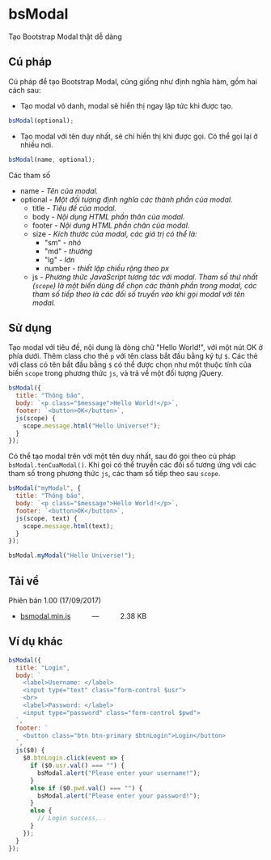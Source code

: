 # bsModal
Tạo Bootstrap Modal thật dễ dàng

## Cú pháp
Cú pháp để tạo Bootstrap Modal, cũng giống như định nghĩa hàm, gồm hai cách sau:
- Tạo modal vô danh, modal sẽ hiển thị ngay lập tức khi được tạo.
```js
bsModal(optional);
```
- Tạo modal với tên duy nhất, sẽ chỉ hiển thị khi được gọi. Có thể gọi lại ở nhiều nơi.
```js
bsModal(name, optional);
```
Các tham số
- name - *Tên của modal.*
- optional - *Một đối tượng định nghĩa các thành phần của modal.*
  - title - *Tiêu đề của modal.*
  - body - *Nội dụng HTML phần thân của modal.*
  - footer - *Nội dung HTML phần chân của modal.*
  - size - *Kích thước của modal, các giá trị có thể là:*
    - "sm" - *nhỏ*
    - "md" - *thường*
    - "lg" - *lớn*
    - number - *thiết lập chiều rộng theo px*
  - js - *Phương thức JavaScript tương tác với modal. Tham số thứ nhất (`scope`) là một biến dùng để chọn các thành phần trong modal, các tham số tiếp theo là các đối số truyền vào khi gọi modal với tên modal.*

## Sử dụng
Tạo modal với tiêu đề, nội dung là dòng chữ "Hello World!", với một nút OK ở phía dưới. Thêm class cho thẻ `p` với tên class bắt đầu bằng ký tự `$`. Các thẻ với class có tên bắt đầu bằng `$` có thể được chọn như một thuộc tính của biến `scope` trong phương thức `js`, và trả về một đối tượng jQuery.
```js
bsModal({
  title: "Thông báo",
  body: `<p class="$message">Hello World!</p>`,
  footer: `<button>OK</button>`,
  js(scope) {
    scope.message.html("Hello Universe!");
  }
});
```
Có thể tạo modal trên với một tên duy nhất, sau đó gọi theo cú pháp `bsModal.tenCuaModal()`. Khi gọi có thể truyền các đối số tương ứng với các tham số trong phương thức `js`, các tham số tiếp theo sau `scope`.
```js
bsModal("myModal", {
  title: "Thông báo",
  body: `<p class="$message">Hello World!</p>`,
  footer: `<button>OK</button>`,
  js(scope, text) {
    scope.message.html(text);
  }
});

bsModal.myModal("Hello Universe!");
```

## Tải về
Phiên bản 1.00 (17/09/2017)
- [bsmodal.min.js](https://cdn.rawgit.com/tiencoffee/bsmodal/14bb386d/bsmodal.min.js)&emsp;&emsp;&emsp;—&emsp;&emsp;&emsp;2.38 KB

## Ví dụ khác
```js
bsModal({
  title: "Login",
  body: `
    <label>Username: </label>
    <input type="text" class="form-control $usr">
    <br>
    <label>Password: </label>
    <input type="password" class="form-control $pwd">
  `,
  footer: `
    <button class="btn btn-primary $btnLogin">Login</button>
  `,
  js($0) {
    $0.btnLogin.click(event => {
      if ($0.usr.val() === "") {
        bsModal.alert("Please enter your username!");
      }
      else if ($0.pwd.val() === "") {
        bsModal.alert("Please enter your password!");
      }
      else {
        // Login success...
      }
    });
  }
});
```

